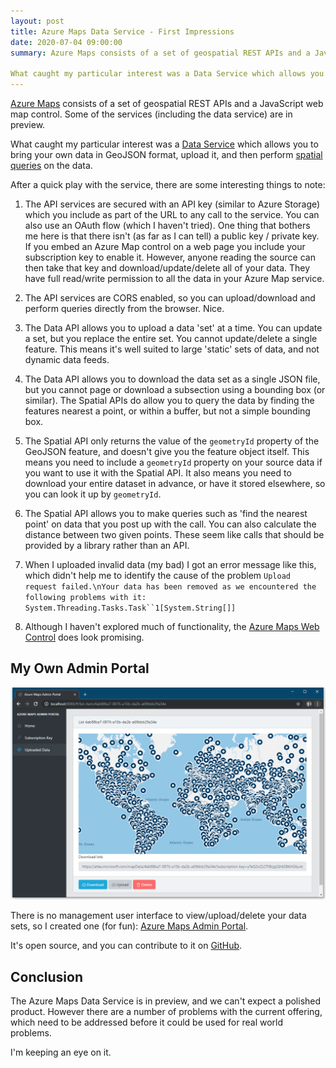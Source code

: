 ```yaml
---
layout: post
title: Azure Maps Data Service - First Impressions
date: 2020-07-04 09:00:00
summary: Azure Maps consists of a set of geospatial REST APIs and a JavaScript web map control. Some of the services (including the data service) are in preview.

What caught my particular interest was a Data Service which allows you to bring your own data in GeoJSON format, upload it, and then perform spatial queries on the data.
---
```


[Azure Maps](https://azure.microsoft.com/en-au/services/azure-maps/) consists of
a set of geospatial REST APIs and a JavaScript web map control. Some of the
services (including the data service) are in preview.

What caught my particular interest was a
[Data Service](https://docs.microsoft.com/en-us/rest/api/maps/data) which allows
you to bring your own data in GeoJSON format, upload it, and then perform
[spatial queries](https://docs.microsoft.com/en-us/rest/api/maps/spatial) on the
data.

After a quick play with the service, there are some interesting things to note:

1. The API services are secured with an API key (similar to Azure Storage) which
   you include as part of the URL to any call to the service. You can also use
   an OAuth flow (which I haven't tried). One thing that bothers me here is that
   there isn't (as far as I can tell) a public key / private key. If you embed
   an Azure Map control on a web page you include your subscription key to
   enable it. However, anyone reading the source can then take that key and
   download/update/delete all of your data. They have full read/write permission
   to all the data in your Azure Map service.

1. The API services are CORS enabled, so you can upload/download and perform
   queries directly from the browser. Nice.

1. The Data API allows you to upload a data 'set' at a time. You can update a
   set, but you replace the entire set. You cannot update/delete a single
   feature. This means it's well suited to large 'static' sets of data, and not
   dynamic data feeds.

1. The Data API allows you to download the data set as a single JSON file, but
   you cannot page or download a subsection using a bounding box (or similar).
   The Spatial APIs do allow you to query the data by finding the features
   nearest a point, or within a buffer, but not a simple bounding box.

1. The Spatial API only returns the value of the `geometryId` property of the
   GeoJSON feature, and doesn't give you the feature object itself. This means
   you need to include a `geometryId` property on your source data if you want
   to use it with the Spatial API. It also means you need to download your
   entire dataset in advance, or have it stored elsewhere, so you can look it up
   by `geometryId`.

1. The Spatial API allows you to make queries such as 'find the nearest point'
   on data that you post up with the call. You can also calculate the distance
   between two given points. These seem like calls that should be provided by a
   library rather than an API.

1. When I uploaded invalid data (my bad) I got an error message like this, which
   didn't help me to identify the cause of the problem
   ` Upload request failed.\nYour data has been removed as we encountered the following problems with it: System.Threading.Tasks.Task``1[System.String[]] `

1. Although I haven't explored much of functionality, the
   [Azure Maps Web Control](https://azuremapscodesamples.azurewebsites.net/)
   does look promising.

## My Own Admin Portal

![](/images/azure-maps-admin-portal.png)

There is no management user interface to view/upload/delete your data sets, so I
created one (for fun):
[Azure Maps Admin Portal](https://richorama.github.io/azure-maps-admin-portal/).

It's open source, and you can contribute to it on
[GitHub](https://github.com/richorama/azure-maps-admin-portal/).

## Conclusion

The Azure Maps Data Service is in preview, and we can't expect a polished
product. However there are a number of problems with the current offering, which
need to be addressed before it could be used for real world problems.

I'm keeping an eye on it.
